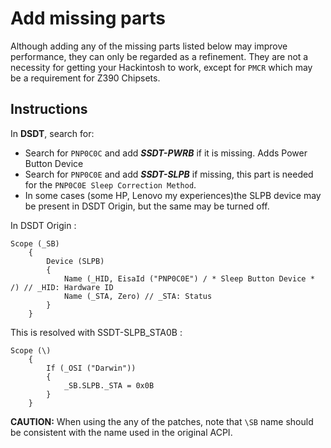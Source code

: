 # Add missing parts
Although adding any of the missing parts listed below may improve performance, they can only be regarded as a refinement. They are not a necessity for getting your Hackintosh to work, except for `PMCR` which may be a requirement for Z390 Chipsets.

## Instructions

In **DSDT**, search for:

- Search for `PNP0C0C` and add ***SSDT-PWRB*** if it is missing. Adds Power Button Device
- Search for `PNP0C0E` and add ***SSDT-SLPB*** if missing, this part is needed for the `PNP0C0E Sleep Correction Method`.
- In some cases (some HP, Lenovo my experiences)the SLPB device may be present in DSDT Origin, but the same may be turned off.

In DSDT Origin :
```
Scope (_SB)
    {
        Device (SLPB)
        {
            Name (_HID, EisaId ("PNP0C0E") / * Sleep Button Device * /) // _HID: Hardware ID
            Name (_STA, Zero) // _STA: Status
        }
    }
```
This is resolved with SSDT-SLPB_STA0B :
```
Scope (\)
    {
        If (_OSI ("Darwin"))
        {
            _SB.SLPB._STA = 0x0B
        }
    }
```
**CAUTION:** When using the any of the patches, note that `\SB` name should be consistent with the name used in the original ACPI.
